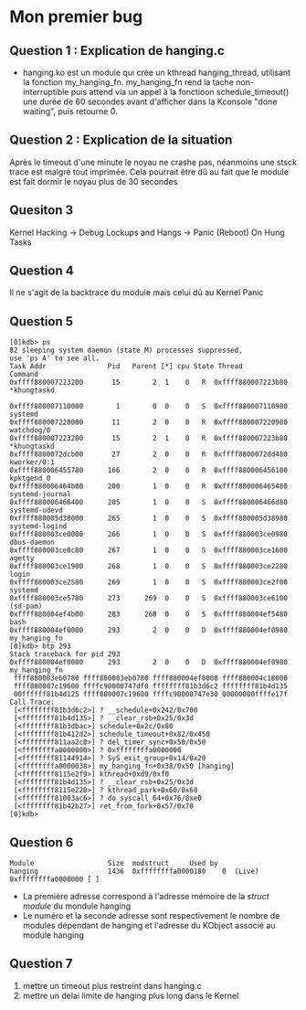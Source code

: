 # Mon premier bug

## Question 1 : Explication de hanging.c
- hanging.ko est un module qui crée un kthread hanging_thread, utilisant la fonction my_hanging_fn.
my_hanging_fn rend la tache non-interruptible puis attend via un appel à la fonctioon schedule_timeout() une durée de 60 secondes avant d'afficher dans la Kconsole "done waiting", puis retourne 0.

## Question 2 : Explication de la situation
Après le timeout d'une minute le noyau ne crashe pas, néanmoins une stsck trace est malgré tout imprimée. Cela pourrait être dû au fait que le module est fait dormir le noyau plus de 30 secondes

## Quesiton 3
Kernel Hacking
	-> Debug Lockups and Hangs
		-> Panic (Reboot) On Hung Tasks

## Question 4
Il ne s'agit de la backtrace du module mais celui dû au Kernel Panic

## Question 5
    [0]kdb> ps
    82 sleeping system daemon (state M) processes suppressed,
    use 'ps A' to see all.
    Task Addr               Pid   Parent [*] cpu State Thread             Command
    0xffff880007223200       15        2  1    0   R  0xffff880007223b80 *khungtaskd
    
    0xffff880007110000        1        0  0    0   S  0xffff880007110980  systemd
    0xffff880007220000       11        2  0    0   R  0xffff880007220980  watchdog/0
    0xffff880007223200       15        2  1    0   R  0xffff880007223b80 *khungtaskd
    0xffff8800072dcb00       27        2  0    0   R  0xffff8800072dd480  kworker/0:1
    0xffff880006455780      166        2  0    0   R  0xffff880006456100  kpktgend_0
    0xffff880006464b00      200        1  0    0   R  0xffff880006465480  systemd-journal
    0xffff880006466400      205        1  0    0   S  0xffff880006466d80  systemd-udevd
    0xffff880005d38000      265        1  0    0   S  0xffff880005d38980  systemd-logind
    0xffff880003ce0000      266        1  0    0   S  0xffff880003ce0980  dbus-daemon
    0xffff880003ce0c80      267        1  0    0   S  0xffff880003ce1600  agetty
    0xffff880003ce1900      268        1  0    0   S  0xffff880003ce2280  login
    0xffff880003ce2580      269        1  0    0   S  0xffff880003ce2f00  systemd
    0xffff880003ce5780      273      269  0    0   S  0xffff880003ce6100  (sd-pam)
    0xffff880004ef4b00      283      268  0    0   S  0xffff880004ef5480  bash
    0xffff880004ef0000      293        2  0    0   D  0xffff880004ef0980  my_hanging_fn
    [0]kdb> btp 293
    Stack traceback for pid 293
    0xffff880004ef0000      293        2  0    0   D  0xffff880004ef0980  my_hanging_fn
     ffff880003eb0780 ffff880003eb0780 ffff880004ef0000 ffff880004c18000
     ffff880007c19600 ffffc90000747df0 ffffffff81b3d6c2 ffffffff81b4d135
     00ffffff81b4d125 ffff880007c19600 ffffc90000747e30 00000000ffffe17f
    Call Trace:
     [<ffffffff81b3d6c2>] ? __schedule+0x242/0x700
     [<ffffffff81b4d135>] ? __clear_rsb+0x25/0x3d
     [<ffffffff81b3dbac>] schedule+0x2c/0x80
     [<ffffffff81b412d2>] schedule_timeout+0x82/0x450
     [<ffffffff811aa2c0>] ? del_timer_sync+0x50/0x50
     [<ffffffffa0000000>] ? 0xffffffffa0000000
     [<ffffffff81144914>] ? SyS_exit_group+0x14/0x20
     [<ffffffffa0000038>] my_hanging_fn+0x38/0x50 [hanging]
     [<ffffffff8115e2f9>] kthread+0xd9/0xf0
     [<ffffffff81b4d135>] ? __clear_rsb+0x25/0x3d
     [<ffffffff8115e220>] ? kthread_park+0x60/0x60
     [<ffffffff81003ac6>] ? do_syscall_64+0x76/0xe0
     [<ffffffff81b42b27>] ret_from_fork+0x57/0x70
    [0]kdb>

## Question 6
    Module                  Size  modstruct     Used by
    hanging                 1436  0xffffffffa0000180    0  (Live) 0xffffffffa0000000 [ ]

* La première adresse correspond à l'adresse mémoire de la _struct module_ du mondule hanging
* Le numéro et la seconde adresse sont respectivement le nombre de modules dépendant de hanging et l'adresse du KObject associé au module hanging

## Question 7
1) mettre un timeout plus restreint dans hanging.c
2) mettre un delai limite de hanging plus long dans le Kernel
